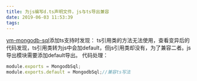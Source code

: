 ```yaml
---
title: 为js编写d.ts声明文件，js与ts导出兼容
date: 2019-06-03 11:53:39
tags: 
---
```


[ym-mongodb-sql](https://github.com/fanyingmao/ym-mongodb-sql)添加ts支持时发现：
ts引用类的方法无法使用，查看变异后的代码发现，ts引用类转为js中会加default，但js引用类却没有，为了兼容二者。js导出模块需要添加default导出。
代码处理：

```js
module.exports = MongodbSql;
module.exports.default = MongodbSql;//兼容ts写法
```